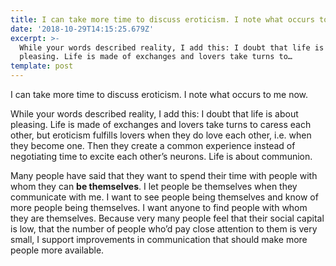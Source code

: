 ```yaml
---
title: I can take more time to discuss eroticism. I note what occurs to me now.
date: '2018-10-29T14:15:25.679Z'
excerpt: >-
  While your words described reality, I add this: I doubt that life is about
  pleasing. Life is made of exchanges and lovers take turns to…
template: post
---
```

I can take more time to discuss eroticism. I note what occurs to me now.

While your words described reality, I add this: I doubt that life is about pleasing. Life is made of exchanges and lovers take turns to caress each other, but eroticism fulfills lovers when they do love each other, i.e. when they become one. Then they create a common experience instead of negotiating time to excite each other’s neurons. Life is about communion.

Many people have said that they want to spend their time with people with whom they can **be themselves**. I let people be themselves when they communicate with me. I want to see people being themselves and know of more people being themselves. I want anyone to find people with whom they are themselves. Because very many people feel that their social capital is low, that the number of people who’d pay close attention to them is very small, I support improvements in communication that should make more people more available.
